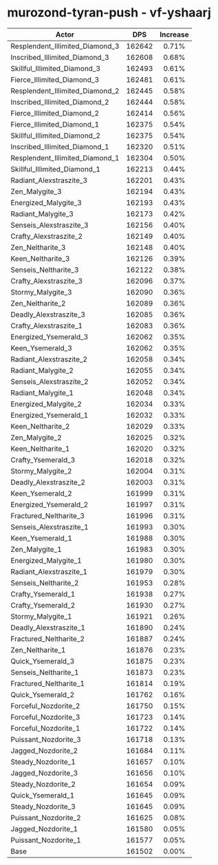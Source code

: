 # murozond-tyran-push - vf-yshaarj
| Actor | DPS | Increase |
|---|:---:|:---:|
|Resplendent_Illimited_Diamond_3|162642|0.71%|
|Inscribed_Illimited_Diamond_3|162608|0.68%|
|Skillful_Illimited_Diamond_3|162493|0.61%|
|Fierce_Illimited_Diamond_3|162481|0.61%|
|Resplendent_Illimited_Diamond_2|162445|0.58%|
|Inscribed_Illimited_Diamond_2|162444|0.58%|
|Fierce_Illimited_Diamond_2|162414|0.56%|
|Fierce_Illimited_Diamond_1|162375|0.54%|
|Skillful_Illimited_Diamond_2|162375|0.54%|
|Inscribed_Illimited_Diamond_1|162320|0.51%|
|Resplendent_Illimited_Diamond_1|162304|0.50%|
|Skillful_Illimited_Diamond_1|162213|0.44%|
|Radiant_Alexstraszite_3|162201|0.43%|
|Zen_Malygite_3|162194|0.43%|
|Energized_Malygite_3|162193|0.43%|
|Radiant_Malygite_3|162173|0.42%|
|Senseis_Alexstraszite_3|162156|0.40%|
|Crafty_Alexstraszite_2|162149|0.40%|
|Zen_Neltharite_3|162148|0.40%|
|Keen_Neltharite_3|162126|0.39%|
|Senseis_Neltharite_3|162122|0.38%|
|Crafty_Alexstraszite_3|162096|0.37%|
|Stormy_Malygite_3|162090|0.36%|
|Zen_Neltharite_2|162089|0.36%|
|Deadly_Alexstraszite_3|162085|0.36%|
|Crafty_Alexstraszite_1|162083|0.36%|
|Energized_Ysemerald_3|162062|0.35%|
|Keen_Ysemerald_3|162062|0.35%|
|Radiant_Alexstraszite_2|162058|0.34%|
|Radiant_Malygite_2|162055|0.34%|
|Senseis_Alexstraszite_2|162052|0.34%|
|Radiant_Malygite_1|162048|0.34%|
|Energized_Malygite_2|162034|0.33%|
|Energized_Ysemerald_1|162032|0.33%|
|Keen_Neltharite_2|162029|0.33%|
|Zen_Malygite_2|162025|0.32%|
|Keen_Neltharite_1|162020|0.32%|
|Crafty_Ysemerald_3|162018|0.32%|
|Stormy_Malygite_2|162004|0.31%|
|Deadly_Alexstraszite_2|162003|0.31%|
|Keen_Ysemerald_2|161999|0.31%|
|Energized_Ysemerald_2|161997|0.31%|
|Fractured_Neltharite_3|161996|0.31%|
|Senseis_Alexstraszite_1|161993|0.30%|
|Keen_Ysemerald_1|161988|0.30%|
|Zen_Malygite_1|161983|0.30%|
|Energized_Malygite_1|161980|0.30%|
|Radiant_Alexstraszite_1|161979|0.30%|
|Senseis_Neltharite_2|161953|0.28%|
|Crafty_Ysemerald_1|161938|0.27%|
|Crafty_Ysemerald_2|161930|0.27%|
|Stormy_Malygite_1|161921|0.26%|
|Deadly_Alexstraszite_1|161890|0.24%|
|Fractured_Neltharite_2|161887|0.24%|
|Zen_Neltharite_1|161876|0.23%|
|Quick_Ysemerald_3|161875|0.23%|
|Senseis_Neltharite_1|161873|0.23%|
|Fractured_Neltharite_1|161814|0.19%|
|Quick_Ysemerald_2|161762|0.16%|
|Forceful_Nozdorite_2|161750|0.15%|
|Forceful_Nozdorite_3|161723|0.14%|
|Forceful_Nozdorite_1|161722|0.14%|
|Puissant_Nozdorite_3|161718|0.13%|
|Jagged_Nozdorite_2|161684|0.11%|
|Steady_Nozdorite_1|161657|0.10%|
|Jagged_Nozdorite_3|161656|0.10%|
|Steady_Nozdorite_2|161654|0.09%|
|Quick_Ysemerald_1|161645|0.09%|
|Steady_Nozdorite_3|161645|0.09%|
|Puissant_Nozdorite_2|161625|0.08%|
|Jagged_Nozdorite_1|161580|0.05%|
|Puissant_Nozdorite_1|161577|0.05%|
|Base|161502|0.00%|
